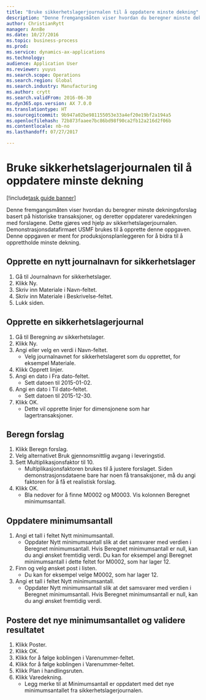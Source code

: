 ```yaml
--- 
title: "Bruke sikkerhetslagerjournalen til å oppdatere minste dekning"
description: "Denne fremgangsmåten viser hvordan du beregner minste dekningsforslag basert på historiske transaksjoner, og deretter oppdaterer varedekningen med forslagene."
author: ChristianRytt
manager: AnnBe
ms.date: 10/27/2016
ms.topic: business-process
ms.prod: 
ms.service: dynamics-ax-applications
ms.technology: 
audience: Application User
ms.reviewer: yuyus
ms.search.scope: Operations
ms.search.region: Global
ms.search.industry: Manufacturing
ms.author: crytt
ms.search.validFrom: 2016-06-30
ms.dyn365.ops.version: AX 7.0.0
ms.translationtype: HT
ms.sourcegitcommit: 9b947a02be981155053e33a4ef20e19bf2a194a5
ms.openlocfilehash: 72b873faaee7bc86bd98f90ca2fb12a216d2f06b
ms.contentlocale: nb-no
ms.lasthandoff: 07/27/2017

---
```

# Bruke sikkerhetslagerjournalen til å oppdatere minste dekning

[!include[task guide banner](../../includes/task-guide-banner.md)]

Denne fremgangsmåten viser hvordan du beregner minste dekningsforslag basert på historiske transaksjoner, og deretter oppdaterer varedekningen med forslagene. Dette gjøres ved hjelp av sikkerhetslagerjournalen. Demonstrasjonsdatafirmaet USMF brukes til å opprette denne oppgaven. Denne oppgaven er ment for produksjonsplanleggeren for å bidra til å opprettholde minste dekning.


## Opprette en nytt journalnavn for sikkerhetslager
1. Gå til Journalnavn for sikkerhetslager.
2. Klikk Ny.
3. Skriv inn Materiale i Navn-feltet.
4. Skriv inn Materiale i Beskrivelse-feltet.
5. Lukk siden.

## Opprette en sikkerhetslagerjournal
1. Gå til Beregning av sikkerhetslager.
2. Klikk Ny.
3. Angi eller velg en verdi i Navn-feltet.
    * Velg journalnavnet for sikkerhetslageret som du opprettet, for eksempel Materiale.  
4. Klikk Opprett linjer.
5. Angi en dato i Fra dato-feltet.
    * Sett datoen til 2015-01-02.  
6. Angi en dato i Til dato-feltet.
    * Sett datoen til 2015-12-30.  
7. Klikk OK.
    * Dette vil opprette linjer for dimensjonene som har lagertransaksjoner.  

## Beregn forslag
1. Klikk Beregn forslag.
2. Velg alternativet Bruk gjennomsnittlig avgang i leveringstid.
3. Sett Multiplikasjonsfaktor til 10.
    * Multiplikasjonsfaktoren brukes til å justere forslaget. Siden demonstrasjonsdataene bare har noen få transaksjoner, må du angi faktoren for å få et realistisk forslag.  
4. Klikk OK.
    * Bla nedover for å finne M0002 og M0003. Vis kolonnen Beregnet minimumsantall.   

## Oppdatere minimumsantall
1. Angi et tall i feltet Nytt minimumsantall.
    * Oppdater Nytt minimumsantall slik at det samsvarer med verdien i Beregnet minimumsantall. Hvis Beregnet minimumsantall er null, kan du angi ønsket fremtidig verdi. Du kan for eksempel angi Beregnet minimumsantall i dette feltet for M0002, som har lager 12.  
2. Finn og velg ønsket post i listen.
    * Du kan for eksempel velge M0002, som har lager 12.  
3. Angi et tall i feltet Nytt minimumsantall.
    * Oppdater Nytt minimumsantall slik at det samsvarer med verdien i Beregnet minimumsantall. Hvis Beregnet minimumsantall er null, kan du angi ønsket fremtidig verdi.  

## Postere det nye minimumsantallet og validere resultatet
1. Klikk Poster.
2. Klikk OK.
3. Klikk for å følge koblingen i Varenummer-feltet.
4. Klikk for å følge koblingen i Varenummer-feltet.
5. Klikk Plan i handlingsruten.
6. Klikk Varedekning.
    * Legg merke til at Minimumsantall er oppdatert med det nye minimumsantallet fra sikkerhetslagerjournalen.  


